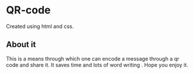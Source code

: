 # QR-code
Created using html and css.

## About it
This is a means through which one can encode a message through a qr code and share it. It saves time and lots of word writing . Hope you enjoy it.

